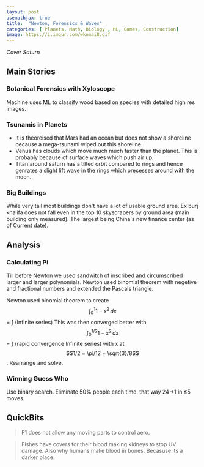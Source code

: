 ```yaml
---
layout: post
usemathjax: true
title:  "Newton, Forensics & Waves"
categories: [ Planets, Math, Biology , ML, Games, Construction]
image: https://i.imgur.com/wknmai8.gif
---
```


*Cover Saturn*

## Main Stories

### Botanical Forensics with Xyloscope
Machine uses ML to classify wood based on species with detailed high res images.

### Tsunamis in Planets
- It is theoreised that Mars had an ocean but does not show a shoreline because a mega-tsunami wiped out this shoreline.
- Venus has clouds which move much much faster than the planet. This is probably because of surface waves which push air up.
- Titan around saturn has a tilted orbit compared to rings and hence genrates a slight lift wave in the rings which precesses around with the moon.

### Big Buildings
While very tall most buildings don't have a lot of usable ground area. Ex burj khalifa does not fall even in the top 10 skyscrapers by ground area (main building only measured). The largest being China's new finance center (as of Current date).


## Analysis

### Calculating Pi
Till before Newton we used sandwitch of inscribed and circumscribed larger and larger polynomials. Newton used binomial theorem with negetive and fractional numbers and extended the Pascals triangle.

Newton used binomial theorem to create
$$\int_0^1 1- x^2 \,dx$$ = &#x222B; (Infinite series)
This was then converged better with
$$\int_0^{1/2} 1- x^2 \,dx$$ = &#x222B; (rapid convergence Infinite series) with x at $$1/2 = \pi/12 + \sqrt{3}/8$$. Rearrange and solve.

### Winning Guess Who
Use binary search. Eliminate 50% people each time. that way 24&rarr;1 in &le;5 moves.


## QuickBits
> F1 does not allow any moving parts to control aero.

> Fishes have covers for their blood making kidneys to stop UV damage. Also why humans make blood in bones. Becasuse its a darker place.